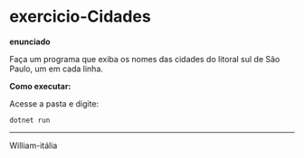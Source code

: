# exercicio-Cidades

**enunciado**

Faça um programa que exiba os nomes das cidades do litoral sul de São Paulo, um em cada linha.


**Como executar:**

Acesse a pasta e digite:

````
dotnet run
````

-----
William-itália
